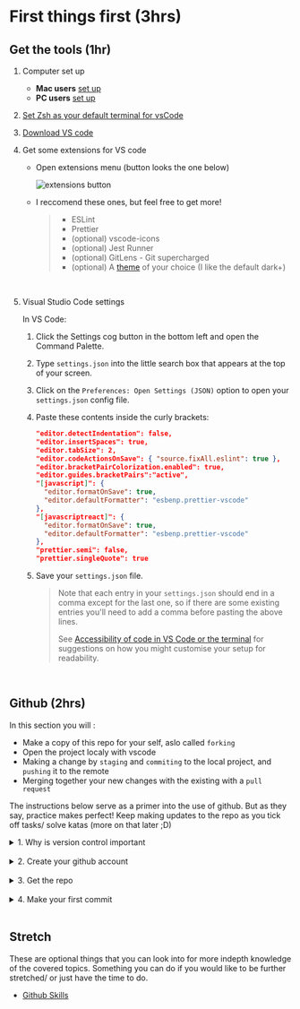 # First things first (3hrs)

## Get the tools (1hr)

1. Computer set up

   - **Mac users** [set up](/mac-setup)
   - **PC users** [set up](/pc-setup.md)

2. [Set Zsh as your default terminal for vsCode](https://www.shanebart.com/set-default-vscode-terminal/)

3. [Download VS code](https://code.visualstudio.com/)

4. Get some extensions for VS code

   - Open extensions menu (button looks the one below)

     ![extensions button](https://lh4.googleusercontent.com/s3Ic3DZ_t7fXuiSG0SxAYpGZULsif0QPm_jWoTWTDvAT-PohsXBbsuzZwrGnZ3k8uWA=w2400)

   - I reccomend these ones, but feel free to get more!

     > - ESLint
     > - Prettier
     > - (optional) vscode-icons
     > - (optional) Jest Runner
     > - (optional) GitLens - Git supercharged
     > - (optional) A [theme](https://code.visualstudio.com/docs/getstarted/themes) of your choice (I like the default dark+)

     <br/>

5. Visual Studio Code settings

   In VS Code:

   1. Click the Settings cog button in the bottom left and open the Command Palette.
   2. Type `settings.json` into the little search box that appears at the top of your screen.
   3. Click on the `Preferences: Open Settings (JSON)` option to open your `settings.json` config file.

   4. Paste these contents inside the curly brackets:

      ```json
      "editor.detectIndentation": false,
      "editor.insertSpaces": true,
      "editor.tabSize": 2,
      "editor.codeActionsOnSave": { "source.fixAll.eslint": true },
      "editor.bracketPairColorization.enabled": true,
      "editor.guides.bracketPairs":"active",
      "[javascript]": {
        "editor.formatOnSave": true,
        "editor.defaultFormatter": "esbenp.prettier-vscode"
      },
      "[javascriptreact]": {
        "editor.formatOnSave": true,
        "editor.defaultFormatter": "esbenp.prettier-vscode"
      },
      "prettier.semi": false,
      "prettier.singleQuote": true
      ```

   5. Save your `settings.json` file.

      > Note that each entry in your `settings.json` should end in a comma except for the last one, so if there are some existing entries you'll need to add a comma before pasting the above lines.
      >
      > See [Accessibility of code in VS Code or the terminal](code-accessibility.md) for suggestions on how you might customise your setup for readability.

 <br/>

## Github (2hrs)

In this section you will :

- Make a copy of this repo for your self, aslo called `forking`
- Open the project localy with vscode
- Making a change by `staging` and `commiting` to the local project, and `pushing` it to the remote
- Merging together your new changes with the existing with a `pull request`

The instructions below serve as a primer into the use of github. But as they say, practice makes perfect! Keep making updates to the repo as you tick off tasks/ solve katas (more on that later ;D)

<details>
<summary>1. Why is version control important</summary>

- Watch this [intro](https://www.youtube.com/watch?v=uUuTYDg9XoI&ab_channel=CodemySchool)
  to github
- Watch this more in depth [video series](https://app.pluralsight.com/player?name=6eec00f4-f910-4efc-9698-936948026502&mode=live&clip=0&course=code-school-git-real&author=gregg-pollack) on how to use github
  > You'll notice that in the second video, the guy uses command line tools to manipulate his git. Further down below I will show you how to do the same things through vscode. (Although feel free to try it with the command line tools)
    </details>
    <br/>

<details>
<summary>2. Create your github account</summary>

- [Create an account](https://github.com/)
- Choose a username (preferbly something that won't make you cringe 10 years down the track lol)
- Add a photo
- Log into github in vscode
  - In vs code press the following keys to open the terminal
    ```
    ctrl + shift + ~
    ```
  - Type in the following to set email
    ```
    git config --global user.email "your_email@example.com"
    ```
  - Type in the following to set name
    ```
    git config --global user.name "Your name here"
    ```
    </details>
    <br/>

<details>
<summary>3. Get the repo</summary>

- Click `Create a new Fork`, and make sure to save to your own account

  ![fork](https://lh6.googleusercontent.com/P3WaVUwoWZeOvehjDERRLUZ_f1ybsgVMgzjE2J74OHLsdLOqIa7JvaEFy5cuvP8c3-g=w2400)

- Get the URL

  ![url](https://lh5.googleusercontent.com/cuET3Dlya-I5TRM0wOdDgiZMbC6gfd4GE_cmWcNZozqM1qrH_yEUbjdwhdg2eFns0gc=w2400)

- Open vscode goto `Explorer` and click `Clone Repository`

  ![open](https://lh6.googleusercontent.com/iHqvvsyyqqvaGsFHYCslhNZWh09oYlFvvh4bO-ZtI9IkfL1GD4o_n1Vi5lLRKyGC-Mo=w2400)

- Paste in the URL and press `enter`

  ![paste](https://lh6.googleusercontent.com/_PGp8cMowJcqM1sQxhipML6IywDUuoVRQE5VaZhrfU0Ds5SyEOhK2XXuKk3WW0ofp-M=w2400)

  </details>
  <br/>

<details>
<summary>4. Make your first commit</summary>

- Create a new branch

  ![branch](https://lh6.googleusercontent.com/F6G1Mvz6nvj5DyqTO_kGNOSWFfAVXMmp-xItdCEFYxaEiR84X6TYg2zk1xsLuhbg-aU=w2400)

  _branches are what allows us to all work collaboratively_

- Tick off the first task from the main [readme](../README.md) by making the following change

  ```
  - [x] 1. [Inital Set Up](/1-SetUp/README.md)
  ```

- Stage the change by going to `Source Control` and pressing the `+` next to the file you changed

  ![stage](https://lh6.googleusercontent.com/w1sIrrHabKcyRfZe2IKPgZS7IT5bkdrWDSSJsHEHaLrBWqX27zP0MXeg65SyPlAtHvU=w2400)

- Enter a commit message and press `Commit` button

  ![commit](https://lh4.googleusercontent.com/t3TWGzGr9mKa-GCa643hBKe4vzra0FFDZNMCFJMcNn4KfCYDKqxjPi6sTgDvbdfYRuM=w2400)

  _A good commit message is meaningful and concise. It's what others will use to see what you have done as well as to remind yourself of your work_

- Push the commit to remote. (It might ask you to publish the branch first, just click ok if it does)

  ![push](https://lh6.googleusercontent.com/-ojCbxhpX54_7lgQDCRIFJ-1Q6w8eFkP4laQUCe0lxGEQTUcv1QkxNUNbc_GlayBYRo=w2400)

- Create a new pull request (PR) on github

  - Select your branch from the list of branches (you get to it by clicking on the button similar to the one below), and click `Create Pull Request`

    ![select branch](https://lh5.googleusercontent.com/UwMIYiBhEfGA5xRxO11vg4RMvBQCqxExWOZhLGq-0z1DLoNZU44fTUA26IRSPopObzA=w2400)

  - Click `Create Pull Request`

    ![create pr](https://lh6.googleusercontent.com/h8NZUIqBl2-LMtfrWIh52KlTdlDKYWalIxvziIOknGFFn-68K1kVcmcZr-N2AkdfLec=w2400)

    _Depedning on the teams your on, you may be required to fill in a description as well as the list on the right_

- Review and merge

  ![review and merge](https://lh3.googleusercontent.com/hICRLK6D6YSU0ajmFxgTuK9GwTvk8XAY3q2SvIF2wT6zcWzMYzp1_JY2kxq3JPEjiq8=w2400)

  _Have a look at the `Commits` tab and the `Files changed` tab, these are what your reviewers will be looking at when working apart of a project_

Note: You can push changes straight to your main branch and don't have to raise a PR to make a change. But most projects you'll be apart of will require you to.

</details>
<br/>

## Stretch

These are optional things that you can look into for more indepth knowledge of the covered topics. Something you can do if you would like to be further stretched/ or just have the time to do.

- [Github Skills](https://skills.github.com/)
